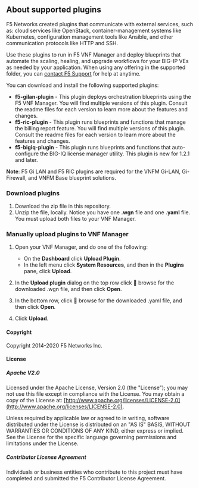 ## About supported plugins
F5 Networks created plugins that communicate with external services, such as: cloud services like OpenStack, container-management systems like Kubernetes, configuration management tools like Ansible, and other communication protocols like HTTP and SSH.

Use these plugins to run in F5 VNF Manager and deploy blueprints that automate the scaling, healing, 
and upgrade workflows for your BIG-IP VEs as needed by your application. When using any offering in the supported folder, 
you can [contact F5 Support](https://www.f5.com/company/contact/regional-offices#product-support) for help at anytime.

You can download and install the following supported plugins:

- **f5-gilan-plugin** - This plugin deploys orchestration blueprints using the F5 VNF Manager. You will find multiple versions of this plugin. Consult the readme files for each version to learn more about the features and changes.
- **f5-ric-plugin** - This plugin runs blueprints and functions that manage the billing report feature. You will find multiple versions of this plugin. Consult the readme files for each version to learn more about the features and changes.
- **f5-bigiq-plugin** - This plugin runs blueprints and functions that auto-configure the BIG-IQ license manager utility. This plugin is new for 1.2.1 and later.  


**Note**: F5 Gi LAN and F5 RIC plugins are required for the VNFM Gi-LAN, Gi-Firewall, and VNFM Base blueprint solutions.                      

### Download plugins

1. Download the zip file in this repository.
2. Unzip the file, locally. Notice you have one **.wgn** file and one **.yaml** file. You must upload both files to your VNF Manager.

### Manually upload plugins to VNF Manager

1. Open your VNF Manager, and do one of the following:

   - On the **Dashboard** click **Upload Plugin**.
   - In the left menu click **System Resources**, and then in the **Plugins** pane, click **Upload**.
   
2. In the **Upload plugin** dialog on the top row click :open_file_folder: browse for the downloaded .wgn file, and then click **Open**.
3. In the bottom row, click :open_file_folder: browse for the downloaded .yaml file, and then click **Open**.
4. Click **Upload**.

<!---### <a name="multiversions">Maintain multiple versions of plugins</a>)
[comment]: <> (Blueprints are programmed to use a specific plugin version, or later. Do the following to program the) [comment]: <> (blueprint to use a specific plugin:)
[comment]: <> (1. Step one.)
[comment]: <> (2. Step two.)
[comment]: <> (3. Step three.) --->



#### Copyright
Copyright 2014-2020 F5 Networks Inc.

#### License

##### Apache V2.0 
Licensed under the Apache License, Version 2.0 (the "License"); you may not use this file except in compliance with the License. You may obtain a copy of the License at: [http://www.apache.org/licenses/LICENSE-2.0](http://www.apache.org/licenses/LICENSE-2.0).

Unless required by applicable law or agreed to in writing, software distributed under the License is distributed on an "AS IS" BASIS, WITHOUT WARRANTIES OR CONDITIONS OF ANY KIND, either express or implied. See the License for the specific language governing permissions and limitations under the License.

##### Contributor License Agreement
Individuals or business entities who contribute to this project must have completed and submitted the F5 Contributor License Agreement.


